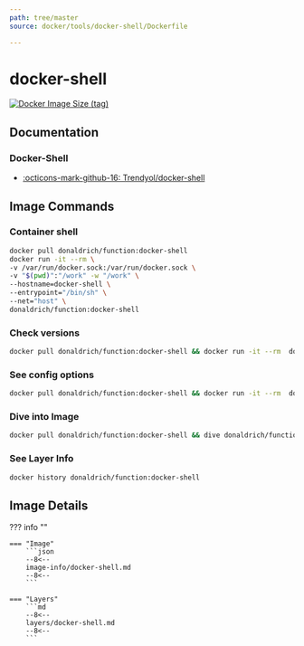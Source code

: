 ```yaml
---
path: tree/master
source: docker/tools/docker-shell/Dockerfile

---
```


# docker-shell

[![Docker Image Size (tag)](https://img.shields.io/docker/image-size/donaldrich/function/docker-shell?color=blue&label=donaldrich/function:docker-shell&logo=docker&style=flat-square)](https://hub.docker.com/r/donaldrich/function/docker-shell)

## Documentation

### Docker-Shell

* [:octicons-mark-github-16: Trendyol/docker-shell](https://github.com/Trendyol/docker-shell)

## Image Commands

### Container shell

```sh
docker pull donaldrich/function:docker-shell
docker run -it --rm \
-v /var/run/docker.sock:/var/run/docker.sock \
-v "$(pwd)":"/work" -w "/work" \
--hostname=docker-shell \
--entrypoint="/bin/sh" \
--net="host" \
donaldrich/function:docker-shell
```

### Check versions

```sh
docker pull donaldrich/function:docker-shell && docker run -it --rm  donaldrich/function:docker-shell validate
```

### See config options

```sh
docker pull donaldrich/function:docker-shell && docker run -it --rm  donaldrich/function:docker-shell help
```

### Dive into Image

```sh
docker pull donaldrich/function:docker-shell && dive donaldrich/function:docker-shell
```

### See Layer Info

```sh
docker history donaldrich/function:docker-shell
```

## Image Details

??? info ""

    === "Image"
        ```json
        --8<--
        image-info/docker-shell.md
        --8<--
        ```

    === "Layers"
        ```md
        --8<--
        layers/docker-shell.md
        --8<--
        ```
